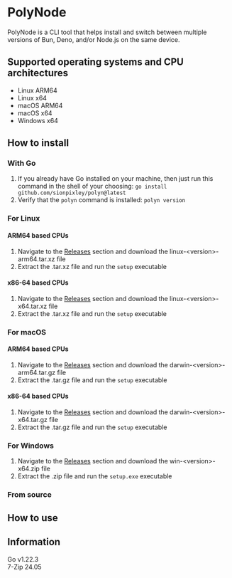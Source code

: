 # PolyNode

PolyNode is a CLI tool that helps install and switch between multiple versions of Bun, Deno, and/or Node.js on the same device.

## Supported operating systems and CPU architectures

- Linux ARM64
- Linux x64
- macOS ARM64
- macOS x64
- Windows x64

## How to install

### With Go

1. If you already have Go installed on your machine, then just run this command in the shell of your choosing: `go install github.com/sionpixley/polyn@latest`
2. Verify that the `polyn` command is installed: `polyn version`

### For Linux

#### ARM64 based CPUs

1. Navigate to the [Releases](https://github.com/sionpixley/polyn/releases) section and download the linux-\<version\>-arm64.tar.xz file
2. Extract the .tar.xz file and run the `setup` executable

#### x86-64 based CPUs

1. Navigate to the [Releases](https://github.com/sionpixley/polyn/releases) section and download the linux-\<version\>-x64.tar.xz file
2. Extract the .tar.xz file and run the `setup` executable

### For macOS

#### ARM64 based CPUs

1. Navigate to the [Releases](https://github.com/sionpixley/polyn/releases) section and download the darwin-\<version\>-arm64.tar.gz file
2. Extract the .tar.gz file and run the `setup` executable

#### x86-64 based CPUs

1. Navigate to the [Releases](https://github.com/sionpixley/polyn/releases) section and download the darwin-\<version\>-x64.tar.gz file
2. Extract the .tar.gz file and run the `setup` executable

### For Windows

1. Navigate to the [Releases](https://github.com/sionpixley/polyn/releases) section and download the win-\<version\>-x64.zip file
2. Extract the .zip file and run the `setup.exe` executable

### From source

## How to use

## Information

Go v1.22.3 <br>
7-Zip 24.05
